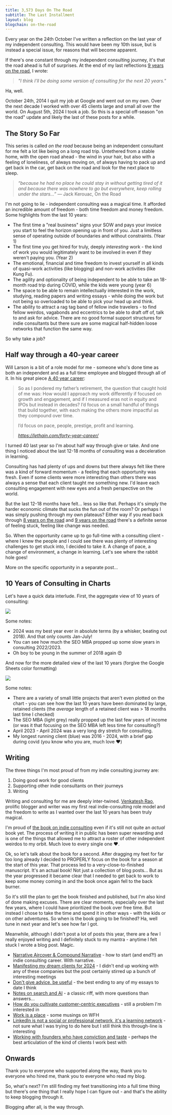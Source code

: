 ```yaml
---
title: 3,573 Days On The Road
subtitle: The Last Installment
layout: blog
blogchain: on-the-road
---
```


<div class="ba b--black-10 bg-newgreen-light br2 pa3 f5 i">
Every year on the 24th October I've written a reflection on the last year of my independent consulting. This would have been my 10th issue, but is instead a special issue, for reasons that will become apparent.</div>

If there's one constant through my independent consulting journey, it's that the road ahead is full of surprises. At the end of my last reflections [9 years on the road](https://sepiabrown.github.io/2024/01/04/9-years/), I wrote:

> *"I think I’ll be doing some version of consulting for the next 20 years."*

Ha, well.

October 24th, 2014 I quit my job at Google and went out on my own. Over the next decade I worked with over 45 clients large and small all over the world. On August 5th, 2024 I took a job. So this is a special off-season "on the road" update and likely the last of these posts for a while.

## The Story So Far

This series is called *on the road* because being an independent consultant for me felt a lot like being on a long road trip. Untethered from a stable home, with the open road ahead - the wind in your hair, but also with a feeling of loneliness, of always moving on, of always having to pack up and get back in the car, get back on the road and look for the next place to sleep.

> *“because he had no place he could stay in without getting tired of it and because there was nowhere to go but everywhere, keep rolling under the stars...”* ― Jack Kerouac, On the Road

I'm not going to lie - independent consulting was a magical time. It afforded an incredible amount of freedom - both time freedom and money freedom. Some highlights from the last 10 years:

* The first time a "real business" signs your SOW and pays your invoice you start to feel the horizon opening up in front of you. Just a limitless sense of operating outside of boundaries and without constraints. (Year 1)
* The first time you get hired for truly, deeply *interesting* work - the kind of work you would legitimately want to be involved in even if they weren't paying you. (Year 2)
* The emotional, financial and time freedom to invest yourself in all kinds of quasi-work activities (like blogging) and non-work activities (like Kung Fu).
* The agility and optionality of being independent to be able to take an 18-month road trip during COVID, while the kids were young (year 6)
* The space to be able to remain intellectually interested in the work, studying, reading papers and writing essays - while doing the work but not being so overloaded to be able to pick your head up and think.
* The ability to attract a rag tag band of fellow indie travelers - to find fellow weirdos, vagabonds and eccentrics to be able to draft off of, talk to and ask for advice. There are no good formal support structures for indie consultants but there sure are some magical half-hidden loose networks that function the same way.

So why take a job?

## Half way through a 40-year career

Will Larson is a bit of a role model for me - someone who's done time as both an independent and as a full time employee and blogged through all of it. In his great piece [A 40 year career](https://lethain.com/forty-year-career/):

<blockquote class="quoteback" darkmode="" data-title="A%20forty-year%20career." data-author="" cite="https://lethain.com/forty-year-career/">
<p>So as I pondered my father’s retirement, the question that caught hold of me was: How would I approach my work differently if focused on growth and engagement, and if I measured eras not in equity and IPOs but instead in decades? I’d focus on a small handful of things that build together, with each making the others more impactful as they compound over time.</p><p>I’d focus on pace, people, prestige, profit and learning.</p>
<footer> <cite><a href="https://lethain.com/forty-year-career/">https://lethain.com/forty-year-career/</a></cite></footer>
</blockquote>
<script note="" src="https://cdn.jsdelivr.net/gh/Blogger-Peer-Review/quotebacks@1/quoteback.js"></script>

I turned 40 last year so I'm about half way through give or take. And one thing I noticed about the last 12-18 months of consulting was a deceleration in learning.

Consulting has had plenty of ups and downs but there always felt like there was a kind of forward momentum - a feeling that each opportunity was fresh. Even if some clients were more interesting than others there was always a sense that each client taught me something new. I'd leave each consulting engagement with new eyes and a fresh perspective on the world.

But the last 12-18 months have felt... less so like that. Perhaps it's simply the harder economic climate that sucks the fun out of the room? Or perhaps I was simply pushing through my own plateaus? Either way if you read back through [8 years on the road](https://tomcritchlow.com/2022/11/10/8-years-on-the-road/) and [9 years on the road](https://tomcritchlow.com/2024/01/04/9-years/) there's a definite sense of feeling stuck, feeling like change was needed.

So. When the opportunity came up to go full-time with a consulting client - where I knew the people and I could see there was plenty of interesting challenges to get stuck into, I decided to take it. A change of pace, a change of environment, a change in learning. Let's see where the rabbit hole goes!

More on the specific opportunity in a separate post...

## 10 Years of Consulting in Charts

Let's have a quick data interlude. First, the aggregate view of 10 years of consulting:

![](/images/2024-08-30-12-09-33.png)

Some notes:

* 2024 was my best year ever in absolute terms (by a whisker, beating out 2018). And that only counts Jan-July!
* You can see how much the SEO MBA propped up some slow years in consulting 2022/2023.
* Oh boy to be young in the summer of 2018 again 😍

And now for the more detailed view of the last 10 years (forgive the Google Sheets color formatting)

![](/images/10-years-detail.png)

Some notes:
* There are a variety of small little projects that aren't even plotted on the chart - you can see how the last 10 years have been dominated by large, retained clients (the *average* length of a retained client was > 18 months last time I checked)
* The SEO MBA (light grey) really propped up the last few years of income (or was it that focusing on the SEO MBA left less time for consulting?)
* April 2023 - April 2024 was a very long dry stretch for consulting.
* My longest running client (blue) was 2016 - 2024, with a brief gap during covid (you know who you are, much love ❤️)

## Writing

The three things I'm most proud of from my indie consulting journey are:

1. Doing good work for good clients
2. Supporting other indie consultants on their journeys
3. Writing

Writing and consulting for me are deeply inter-twined. [Venkatesh Rao](https://www.ribbonfarm.com/), prolific blogger and writer was my first real indie-consulting role model and the freedom to write as I wanted over the last 10 years has been truly magical.

I'm proud of [the book on indie consulting](https://tomcritchlow.com/strategy/) even if it's still not quite an *actual* book yet. The process of writing it in public has been super rewarding and is one of the things that allowed me to attract a roster of other independent weirdos to my orbit. Much love to every single one ❤️.

Ok, so let's talk about the book for a second. After dragging my feet for far too long already I decided to PROPERLY focus on the book for a season at the start of this year. That process led to a very-close-to-finished manuscript. It's an actual book! Not just a collection of blog posts... But as the year progressed it became clear that I needed to get back to work to keep some money coming in and the book once again fell to the back burner.

So it's still the plan to get the book finished and published, but I'm also kind of done making excuses. There are clear moments, especially over the last few years, where I could have prioritized the book over free time. But instead I chose to take the time and spend it in other ways - with the kids or on other adventures. So when is the book going to be finished? Ha, well tune in next year and let's see how far I got.

Meanwhile, although I didn't post a lot of posts this year, there are a few I really enjoyed writing and I definitely stuck to my mantra - anytime I felt stuck I wrote a blog post. Magic.

* [Narrative Aircover & Compound Narrative](https://sepiabrown.github.io/2024/01/10/compound-narrative/) - how to start (and end?!) an indie consulting career. With narrative.
* [Manifesting my dream clients for 2024](https://sepiabrown.github.io/2024/01/18/dream-clients/) - I didn't end up working with any of these companies but the post certainly stirred up a bunch of interesting meetings
* [Don't give advice, be useful](https://sepiabrown.github.io/2024/01/23/advice/) - the best ending to any of my essays to date I think
* [Notes on search and AI](https://sepiabrown.github.io/2024/01/31/search-ai/) - a classic riff, with more questions than answers...
* [How do you cultivate customer-centric executives](https://sepiabrown.github.io/2024/03/01/notes-customer-focus/) - still a problem I'm interested in
* [Work is a place](https://sepiabrown.github.io/2024/03/06/wfh/) - some musings on WFH
* [LinkedIn is not a social or professional network, it's a learning network](https://sepiabrown.github.io/2024/03/27/linkedin-learning/) - not sure what I was trying to do here but I still think this through-line is interesting
* [Working with founders who have conviction and taste](https://sepiabrown.github.io/2024/04/16/active-advisor/) - perhaps the best articulation of the kind of clients I work best with

## Onwards

Thank you to everyone who supported along the way, thank you to everyone who hired me, thank you to everyone who read my blog.

So, what's next? I'm still finding my feet transitioning into a full time thing but there's one thing that I really hope I can figure out - and that's the ability to keep blogging through it.

Blogging after all, is the way through.
